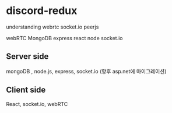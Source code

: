 # discord-redux
understanding webrtc socket.io peerjs


webRTC
MongoDB
express
react
node
socket.io

## Server side

mongoDB , node.js, express, socket.io (향후 asp.net에 마이그레이션)

## Client side

React, socket.io, webRTC